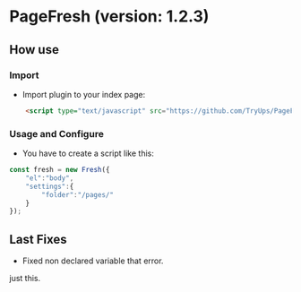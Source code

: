 # PageFresh (version: 1.2.3)

## How use


### Import
* Import plugin to your index page:
```html
    <script type="text/javascript" src="https://github.com/TryUps/PageFresh/releases/download/1.2.3/pagefresh.min.js"></script>
```

### Usage and Configure
* You have to create a script like this:
```javascript
const fresh = new Fresh({
    "el":"body",
    "settings":{
        "folder":"/pages/"
    }
});
```

## Last Fixes
* Fixed non declared variable that error.

just this.